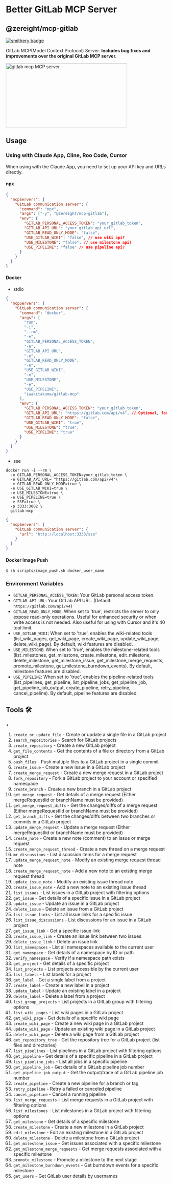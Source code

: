 # Better GitLab MCP Server

## @zereight/mcp-gitlab

[![smithery badge](https://smithery.ai/badge/@zereight/gitlab-mcp)](https://smithery.ai/server/@zereight/gitlab-mcp)

GitLab MCP(Model Context Protocol) Server. **Includes bug fixes and improvements over the original GitLab MCP server.**

<a href="https://glama.ai/mcp/servers/7jwbk4r6d7"><img width="380" height="200" src="https://glama.ai/mcp/servers/7jwbk4r6d7/badge" alt="gitlab mcp MCP server" /></a>

## Usage

### Using with Claude App, Cline, Roo Code, Cursor

When using with the Claude App, you need to set up your API key and URLs directly.

#### npx

```json
{
  "mcpServers": {
    "GitLab communication server": {
      "command": "npx",
      "args": ["-y", "@zereight/mcp-gitlab"],
      "env": {
        "GITLAB_PERSONAL_ACCESS_TOKEN": "your_gitlab_token",
        "GITLAB_API_URL": "your_gitlab_api_url",
        "GITLAB_READ_ONLY_MODE": "false",
        "USE_GITLAB_WIKI": "false", // use wiki api?
        "USE_MILESTONE": "false", // use milestone api?
        "USE_PIPELINE": "false" // use pipeline api?
      }
    }
  }
}
```

#### Docker
- stdio
```mcp.json
{
  "mcpServers": {
    "GitLab communication server": {
      "command": "docker",
      "args": [
        "run",
        "-i",
        "--rm",
        "-e",
        "GITLAB_PERSONAL_ACCESS_TOKEN",
        "-e",
        "GITLAB_API_URL",
        "-e",
        "GITLAB_READ_ONLY_MODE",
        "-e",
        "USE_GITLAB_WIKI",
        "-e",
        "USE_MILESTONE",
        "-e",
        "USE_PIPELINE",
        "iwakitakuma/gitlab-mcp"
      ],
      "env": {
        "GITLAB_PERSONAL_ACCESS_TOKEN": "your_gitlab_token",
        "GITLAB_API_URL": "https://gitlab.com/api/v4", // Optional, for self-hosted GitLab
        "GITLAB_READ_ONLY_MODE": "false",
        "USE_GITLAB_WIKI": "true",
        "USE_MILESTONE": "true",
        "USE_PIPELINE": "true"
      }
    }
  }
}
```

- sse
```shell
docker run -i --rm \
  -e GITLAB_PERSONAL_ACCESS_TOKEN=your_gitlab_token \
  -e GITLAB_API_URL= "https://gitlab.com/api/v4"\
  -e GITLAB_READ_ONLY_MODE=true \
  -e USE_GITLAB_WIKI=true \
  -e USE_MILESTONE=true \
  -e USE_PIPELINE=true \
  -e SSE=true \
  -p 3333:3002 \
  gitlab-mcp
```

```json
{
  "mcpServers": {
    "GitLab communication server": {
      "url": "http://localhost:3333/sse"
    }
  }
}
```

#### Docker Image Push

```shell
$ sh scripts/image_push.sh docker_user_name
```

### Environment Variables

- `GITLAB_PERSONAL_ACCESS_TOKEN`: Your GitLab personal access token.
- `GITLAB_API_URL`: Your GitLab API URL. (Default: `https://gitlab.com/api/v4`)
- `GITLAB_READ_ONLY_MODE`: When set to 'true', restricts the server to only expose read-only operations. Useful for enhanced security or when write access is not needed. Also useful for using with Cursor and it's 40 tool limit.
- `USE_GITLAB_WIKI`: When set to 'true', enables the wiki-related tools (list_wiki_pages, get_wiki_page, create_wiki_page, update_wiki_page, delete_wiki_page). By default, wiki features are disabled.
- `USE_MILESTONE`: When set to 'true', enables the milestone-related tools (list_milestones, get_milestone, create_milestone, edit_milestone, delete_milestone, get_milestone_issue, get_milestone_merge_requests, promote_milestone, get_milestone_burndown_events). By default, milestone features are disabled.
- `USE_PIPELINE`: When set to 'true', enables the pipeline-related tools (list_pipelines, get_pipeline, list_pipeline_jobs, get_pipeline_job, get_pipeline_job_output, create_pipeline, retry_pipeline, cancel_pipeline). By default, pipeline features are disabled.

## Tools 🛠️

+<!-- TOOLS-START -->
1. `create_or_update_file` - Create or update a single file in a GitLab project
2. `search_repositories` - Search for GitLab projects
3. `create_repository` - Create a new GitLab project
4. `get_file_contents` - Get the contents of a file or directory from a GitLab project
5. `push_files` - Push multiple files to a GitLab project in a single commit
6. `create_issue` - Create a new issue in a GitLab project
7. `create_merge_request` - Create a new merge request in a GitLab project
8. `fork_repository` - Fork a GitLab project to your account or specified namespace
9. `create_branch` - Create a new branch in a GitLab project
10. `get_merge_request` - Get details of a merge request (Either mergeRequestIid or branchName must be provided)
11. `get_merge_request_diffs` - Get the changes/diffs of a merge request (Either mergeRequestIid or branchName must be provided)
12. `get_branch_diffs` - Get the changes/diffs between two branches or commits in a GitLab project
13. `update_merge_request` - Update a merge request (Either mergeRequestIid or branchName must be provided)
14. `create_note` - Create a new note (comment) to an issue or merge request
15. `create_merge_request_thread` - Create a new thread on a merge request
16. `mr_discussions` - List discussion items for a merge request
17. `update_merge_request_note` - Modify an existing merge request thread note
18. `create_merge_request_note` - Add a new note to an existing merge request thread
19. `update_issue_note` - Modify an existing issue thread note
20. `create_issue_note` - Add a new note to an existing issue thread
21. `list_issues` - List issues in a GitLab project with filtering options
22. `get_issue` - Get details of a specific issue in a GitLab project
23. `update_issue` - Update an issue in a GitLab project
24. `delete_issue` - Delete an issue from a GitLab project
25. `list_issue_links` - List all issue links for a specific issue
26. `list_issue_discussions` - List discussions for an issue in a GitLab project
27. `get_issue_link` - Get a specific issue link
28. `create_issue_link` - Create an issue link between two issues
29. `delete_issue_link` - Delete an issue link
30. `list_namespaces` - List all namespaces available to the current user
31. `get_namespace` - Get details of a namespace by ID or path
32. `verify_namespace` - Verify if a namespace path exists
33. `get_project` - Get details of a specific project
34. `list_projects` - List projects accessible by the current user
35. `list_labels` - List labels for a project
36. `get_label` - Get a single label from a project
37. `create_label` - Create a new label in a project
38. `update_label` - Update an existing label in a project
39. `delete_label` - Delete a label from a project
40. `list_group_projects` - List projects in a GitLab group with filtering options
41. `list_wiki_pages` - List wiki pages in a GitLab project
42. `get_wiki_page` - Get details of a specific wiki page
43. `create_wiki_page` - Create a new wiki page in a GitLab project
44. `update_wiki_page` - Update an existing wiki page in a GitLab project
45. `delete_wiki_page` - Delete a wiki page from a GitLab project
46. `get_repository_tree` - Get the repository tree for a GitLab project (list files and directories)
47. `list_pipelines` - List pipelines in a GitLab project with filtering options
48. `get_pipeline` - Get details of a specific pipeline in a GitLab project
49. `list_pipeline_jobs` - List all jobs in a specific pipeline
50. `get_pipeline_job` - Get details of a GitLab pipeline job number
51. `get_pipeline_job_output` - Get the output/trace of a GitLab pipeline job number
52. `create_pipeline` - Create a new pipeline for a branch or tag
53. `retry_pipeline` - Retry a failed or canceled pipeline
54. `cancel_pipeline` - Cancel a running pipeline
55. `list_merge_requests` - List merge requests in a GitLab project with filtering options
56. `list_milestones` - List milestones in a GitLab project with filtering options
57. `get_milestone` - Get details of a specific milestone
58. `create_milestone` - Create a new milestone in a GitLab project
59. `edit_milestone` - Edit an existing milestone in a GitLab project
60. `delete_milestone` - Delete a milestone from a GitLab project
61. `get_milestone_issue` - Get issues associated with a specific milestone
62. `get_milestone_merge_requests` - Get merge requests associated with a specific milestone
63. `promote_milestone` - Promote a milestone to the next stage
64. `get_milestone_burndown_events` - Get burndown events for a specific milestone
65. `get_users` - Get GitLab user details by usernames
<!-- TOOLS-END -->
